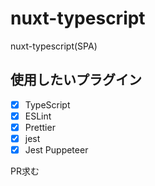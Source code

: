# nuxt-typescript
nuxt-typescript(SPA)

## 使用したいプラグイン

- [x] TypeScript
- [x] ESLint
- [x] Prettier
- [x] jest
- [x] Jest Puppeteer

PR求む
